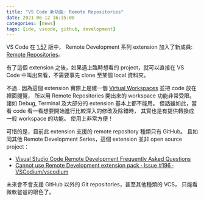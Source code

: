 ```yaml
---
title: "VS Code 新功能: Remote Repositories"
date: 2021-06-12 16:35:00
categories: [news]
tags: [ide, vscode, github, development]
---
```


VS Code 在 [1.57](https://code.visualstudio.com/updates/v1_57) 版中，
Remote Development 系列 extension 加入了新成員:
[Remote Repositories](https://marketplace.visualstudio.com/items?itemName=GitHub.remotehub)。

有了這個 extension 之後，如果遇上臨時想看的 project，就可以直接在 VS Code
中叫出來看，不需要事先 clone 至某個 local 資料夾。

不過.. 因為這個 extension 實際上是建一個
[Virtual Workspaces](https://github.com/microsoft/vscode/wiki/Virtual-Workspaces)
並把 code 放在裡面閱覽，
所以用 Remote Repositories 開出來的 workspace 功能非常受限。
諸如 Debug, Terminal 及大部分的 extension 基本上都不能用。
但話雖如此，當看 code 看一看想要開始進行比較深入的修改及除錯時，
其實也是有提供轉換成一般 workspace 的功能。 使用上非常方便！

可惜的是，目前此 extension 支援的 remote repository 種類只有 GitHub。
且如同其他 Remote Development Series，這個 extension 並非 open source project：

- [Visual Studio Code Remote Development Frequently Asked Questions](https://code.visualstudio.com/docs/remote/faq#_why-arent-the-remote-development-extensions-or-their-components-open-source)
- [Cannot use Remote Development extension pack · Issue #196 · VSCodium/vscodium](https://github.com/VSCodium/vscodium/issues/196)

未來會不會支援 GitHub 以外的 Git repositories，甚至其他種類的 VCS，
只能看微軟爸爸的眼色了。
